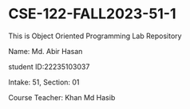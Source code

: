 # CSE-122-FALL2023-51-1
This is Object Oriented Programming Lab Repository

Name: Md. Abir Hasan

student ID:22235103037

Intake: 51, Section: 01

Course Teacher: Khan Md Hasib

